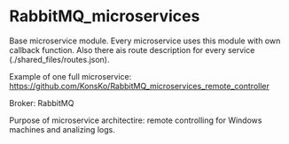 # RabbitMQ_microservices

Base microservice module. Every microservice uses this module with own callback function. 
Also there ais route description for every service (./shared_files/routes.json).

Example of one full microservice: https://github.com/KonsKo/RabbitMQ_microservices_remote_controller

Broker: RabbitMQ

Purpose of microservice architectire: remote controlling for Windows machines and analizing logs.   
